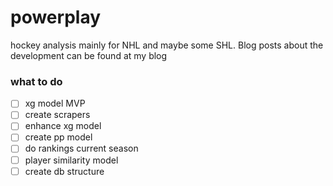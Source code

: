 # powerplay

hockey analysis mainly for NHL and maybe some SHL. Blog posts about the development can be found at my blog

### what to do

- [ ] xg model MVP
- [ ] create scrapers
- [ ] enhance xg model
- [ ] create pp model
- [ ] do rankings current season
- [ ] player similarity model
- [ ] create db structure
